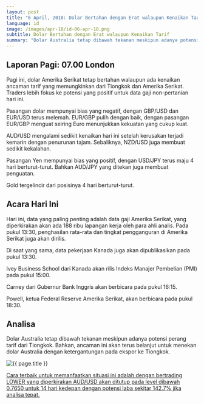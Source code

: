 ```yaml
---
layout: post
title: "6 April, 2018: Dolar Bertahan dengan Erat walaupun Kenaikan Tarif"
language: id
image: /images/apr-18/id-06-apr-18.png
subtitle: Dolar Bertahan dengan Erat walaupun Kenaikan Tarif
summary: "Dolar Australia tetap dibawah tekanan meskipun adanya potensi perang tarif dari Tiongkok. Bahkan, ancaman ini akan terus belanjut untuk menekan dolar Australia dengan ketergantungan pada ekspor ke Tiongkok"
---
```

## Laporan Pagi: 07.00 London

Pagi ini, dolar Amerika Serikat tetap bertahan walaupun ada kenaikan ancaman tarif yang memungkinkan dari Tiongkok dan Amerika Serikat. Traders lebih fokus ke potensi yang positif untuk data gaji non-pertanian hari ini.

Pasangan dolar mempunyai bias yang negatif, dengan GBP/USD dan EUR/USD terus melemah. EUR/GBP pulih dengan baik, dengan pasangan EUR/GBP menguat seiring Euro menunjukkan kekuatan yang cukup kuat.

AUD/USD mengalami sedikit kenaikan hari ini setelah kerusakan terjadi kemarin dengan penurunan tajam. Sebaliknya, NZD/USD juga membuat sedikit kekalahan.

Pasangan Yen mempunyai bias yang positif, dengan USD/JPY terus maju 4 hari berturut-turut. Bahkan AUD/JPY yang ditekan juga membuat penguatan.

Gold tergelincir dari posisinya 4 hari berturut-turut.

## Acara Hari Ini

Hari ini, data yang paling penting adalah data gaji Amerika Serikat, yang diperkirakan akan ada 188 ribu lapangan kerja oleh para ahli analis. Pada pukul 13:30, penghasilan rata-rata dan tingkat pengganguran di Amerika Serikat juga akan dirilis.

Di saat yang sama, data pekerjaan Kanada juga akan dipublikasikan pada pukul 13:30.

Ivey Business School dari Kanada akan rilis Indeks Manajer Pembelian (PMI) pada pukul 15:00.

Carney dari Gubernur Bank Inggris akan berbicara pada pukul 16:15.

Powell, ketua Federal Reserve Amerika Serikat, akan berbicara pada pukul 18:30.

## Analisa

Dolar Australia tetap dibawah tekanan meskipun adanya potensi perang tarif dari Tiongkok. Bahkan, ancaman ini akan terus belanjut untuk menekan dolar Australia dengan ketergantungan pada ekspor ke Tiongkok.

<img src="{{ site.url }}/images/apr-18/id-06-apr-18.png" alt="{{ page.title }}" title="{{ page.title }}">

<a href="%LINK%%?currency=USD&market=forex&underlying=frxAUDUSD&formname=higherlower&duration_amount=14&duration_units=d&amount=10&amount_type=stake&expiry_type=duration&barrier=0.7650" target="_blank">Cara terbaik untuk memanfaatkan situasi ini adalah dengan bertrading LOWER yang diperkirakan AUD/USD akan ditutup pada level dibawah 0.7650 untuk 14 hari kedepan dengan potensi laba sekitar 142.7% jika analisa tepat.</a>

